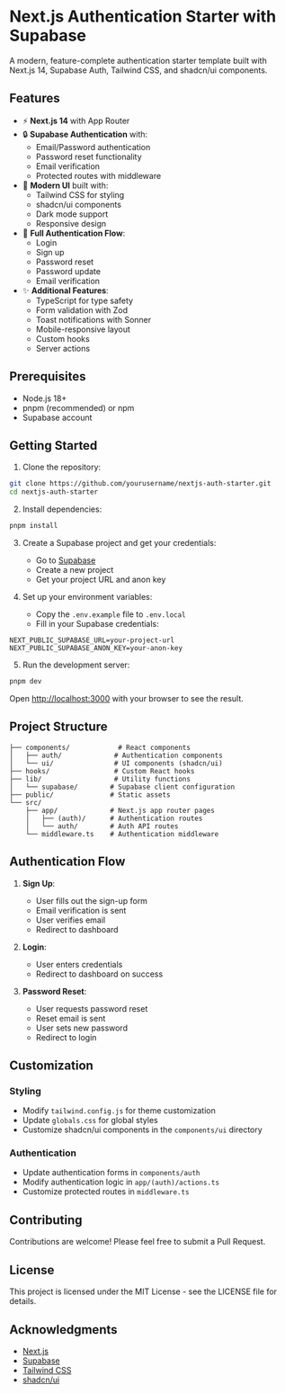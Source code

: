 # Next.js Authentication Starter with Supabase

A modern, feature-complete authentication starter template built with Next.js 14, Supabase Auth, Tailwind CSS, and shadcn/ui components.

## Features

- ⚡ **Next.js 14** with App Router
- 🔒 **Supabase Authentication** with:
  - Email/Password authentication
  - Password reset functionality
  - Email verification
  - Protected routes with middleware
- 🎨 **Modern UI** built with:
  - Tailwind CSS for styling
  - shadcn/ui components
  - Dark mode support
  - Responsive design
- 📱 **Full Authentication Flow**:
  - Login
  - Sign up
  - Password reset
  - Password update
  - Email verification
- ✨ **Additional Features**:
  - TypeScript for type safety
  - Form validation with Zod
  - Toast notifications with Sonner
  - Mobile-responsive layout
  - Custom hooks
  - Server actions

## Prerequisites

- Node.js 18+ 
- pnpm (recommended) or npm
- Supabase account

## Getting Started

1. Clone the repository:
```bash
git clone https://github.com/yourusername/nextjs-auth-starter.git
cd nextjs-auth-starter
```

2. Install dependencies:
```bash
pnpm install
```

3. Create a Supabase project and get your credentials:
   - Go to [Supabase](https://supabase.com)
   - Create a new project
   - Get your project URL and anon key

4. Set up your environment variables:
   - Copy the `.env.example` file to `.env.local`
   - Fill in your Supabase credentials:
```env
NEXT_PUBLIC_SUPABASE_URL=your-project-url
NEXT_PUBLIC_SUPABASE_ANON_KEY=your-anon-key
```

5. Run the development server:
```bash
pnpm dev
```

Open [http://localhost:3000](http://localhost:3000) with your browser to see the result.

## Project Structure

```
├── components/            # React components
│   ├── auth/             # Authentication components
│   └── ui/               # UI components (shadcn/ui)
├── hooks/                # Custom React hooks
├── lib/                  # Utility functions
│   └── supabase/        # Supabase client configuration
├── public/              # Static assets
└── src/
    ├── app/             # Next.js app router pages
    │   ├── (auth)/      # Authentication routes
    │   └── auth/        # Auth API routes
    └── middleware.ts    # Authentication middleware
```

## Authentication Flow

1. **Sign Up**:
   - User fills out the sign-up form
   - Email verification is sent
   - User verifies email
   - Redirect to dashboard

2. **Login**:
   - User enters credentials
   - Redirect to dashboard on success

3. **Password Reset**:
   - User requests password reset
   - Reset email is sent
   - User sets new password
   - Redirect to login

## Customization

### Styling
- Modify `tailwind.config.js` for theme customization
- Update `globals.css` for global styles
- Customize shadcn/ui components in the `components/ui` directory

### Authentication
- Update authentication forms in `components/auth`
- Modify authentication logic in `app/(auth)/actions.ts`
- Customize protected routes in `middleware.ts`

## Contributing

Contributions are welcome! Please feel free to submit a Pull Request.

## License

This project is licensed under the MIT License - see the LICENSE file for details.

## Acknowledgments

- [Next.js](https://nextjs.org/)
- [Supabase](https://supabase.com/)
- [Tailwind CSS](https://tailwindcss.com/)
- [shadcn/ui](https://ui.shadcn.com/)